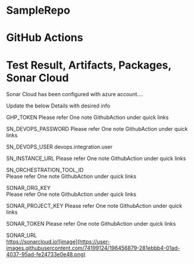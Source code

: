 # SampleRepo

# GitHub Actions
# Test Result, Artifacts, Packages, Sonar Cloud

Sonar Cloud has been configured with azure account....

Update the below Details with desired info

GHP_TOKEN 
Please refer One note GithubAction under quick links

SN_DEVOPS_PASSWORD 
Please refer One note GithubAction under quick links

SN_DEVOPS_USER 
devops.integration.user

SN_INSTANCE_URL 
Please refer One note GithubAction under quick links

SN_ORCHESTRATION_TOOL_ID  
Please refer One note GithubAction under quick links

SONAR_ORG_KEY         
Please refer One note GithubAction under quick links

SONAR_PROJECT_KEY 
Please refer One note GithubAction under quick links

SONAR_TOKEN 
Please refer One note GithubAction under quick links

SONAR_URL  
https://sonarcloud.io![image](https://user-images.githubusercontent.com/74199124/196456879-281ebbb4-01ad-4037-95ad-fe24733e0e48.png)
